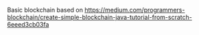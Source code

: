 Basic blockchain based on https://medium.com/programmers-blockchain/create-simple-blockchain-java-tutorial-from-scratch-6eeed3cb03fa